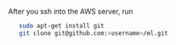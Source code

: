 After you ssh into the AWS server, run

````bash
   sudo apt-get install git
   git clone git@github.com:<username>/ml.git
